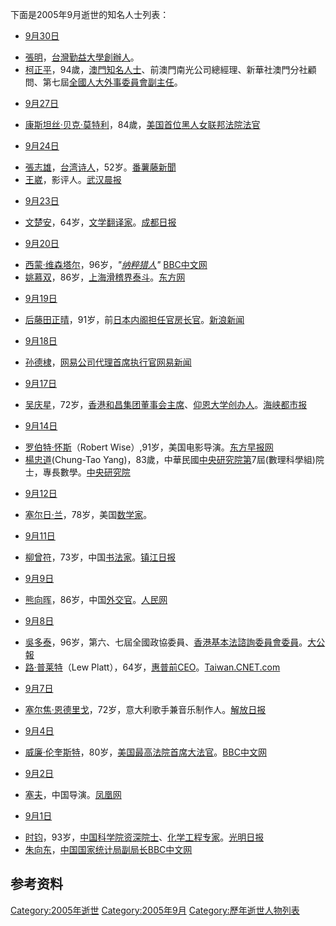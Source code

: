 <noinclude>

下面是2005年9月逝世的知名人士列表： </noinclude>

  - [9月30日](../Page/9月30日.md "wikilink")

<!-- end list -->

  - [張明](https://zh.wikipedia.org/wiki/張明 "wikilink")，[台灣](https://zh.wikipedia.org/wiki/台灣 "wikilink")[勤益大學創辦人](https://zh.wikipedia.org/wiki/勤益大學 "wikilink")。
  - [柯正平](../Page/柯正平.md "wikilink")，94歲，[澳門知名人士](../Page/澳門.md "wikilink")、前澳門南光公司總經理、新華社澳門分社顧問、第七屆[全國人大外事委員會副主任](https://zh.wikipedia.org/wiki/全國人大 "wikilink")。

<!-- end list -->

  - [9月27日](../Page/9月27日.md "wikilink")

<!-- end list -->

  - [康斯坦丝·贝克·莫特利](https://zh.wikipedia.org/wiki/康斯坦丝·贝克·莫特利 "wikilink")，84歲，[美国首位](../Page/美国.md "wikilink")[黑人](../Page/黑人.md "wikilink")[女联邦](https://zh.wikipedia.org/wiki/女 "wikilink")[法院](https://zh.wikipedia.org/wiki/法院 "wikilink")[法官](../Page/法官.md "wikilink")

<!-- end list -->

  - [9月24日](../Page/9月24日.md "wikilink")

<!-- end list -->

  - [張志雄](https://zh.wikipedia.org/wiki/張志雄 "wikilink")，[台湾](https://zh.wikipedia.org/wiki/台湾 "wikilink")[诗人](https://zh.wikipedia.org/wiki/诗人 "wikilink")，52岁。[番薯藤新聞](http://c.yam.com/news/nlink/r.c?http://news.yam.com/cna/garden/200509/20050926190470.html)
  - [王崴](https://zh.wikipedia.org/wiki/王崴 "wikilink")，影评人。[武汉晨报](http://www.cb315.com/App/Transaction/NewsDetail.jsp?title=%D3%E9%C0%D6%D0%C2%CE%C5&newscode=20050926000048)

<!-- end list -->

  - [9月23日](../Page/9月23日.md "wikilink")

<!-- end list -->

  - [文楚安](https://zh.wikipedia.org/wiki/文楚安 "wikilink")，64岁，[文学](https://zh.wikipedia.org/wiki/文学 "wikilink")[翻译家](../Page/翻译.md "wikilink")。[成都日报](http://www.newssc.org/gb/Newssc/meiti/cdrb/wybd/userobject10ai776342.html)

<!-- end list -->

  - [9月20日](../Page/9月20日.md "wikilink")

<!-- end list -->

  - [西蒙·维森塔尔](../Page/西蒙·维森塔尔.md "wikilink")，96岁，*"[纳粹猎人](https://zh.wikipedia.org/wiki/纳粹猎人 "wikilink")"*
    [BBC中文网](https://web.archive.org/web/20051215085135/http://news8.thdo.bbc.co.uk/chinese/simp/hi/newsid_4260000/newsid_4263400/4263496.stm)
  - [姚慕双](../Page/姚慕双.md "wikilink")，86岁，[上海滑稽界泰斗](https://zh.wikipedia.org/wiki/上海 "wikilink")。[东方网](http://sh.eastday.com/eastday/shnews/fenleixinwen/wenjiao/userobject1ai533468.html)

<!-- end list -->

  - [9月19日](../Page/9月19日.md "wikilink")

<!-- end list -->

  - [后藤田正晴](https://zh.wikipedia.org/wiki/后藤田正晴 "wikilink")，91岁，前[日本内阁担任](https://zh.wikipedia.org/wiki/日本内阁 "wikilink")[官房长官](https://zh.wikipedia.org/wiki/官房长官 "wikilink")。[新浪新闻](http://news.sina.com.cn/w/2005-09-22/05157004419s.shtml)

<!-- end list -->

  - [9月18日](../Page/9月18日.md "wikilink")

<!-- end list -->

  - [孙德棣](https://zh.wikipedia.org/wiki/孙德棣 "wikilink")，[网易公司代理](https://zh.wikipedia.org/wiki/网易公司 "wikilink")[首席执行官](../Page/首席执行官.md "wikilink")[网易新闻](https://web.archive.org/web/20061112230509/http://news.163.com/05/0920/19/1U48L7B30001125P.html)

<!-- end list -->

  - [9月17日](../Page/9月17日.md "wikilink")

<!-- end list -->

  - [吴庆星](https://zh.wikipedia.org/wiki/吴庆星 "wikilink")，72岁，[香港](../Page/香港.md "wikilink")[和昌集团董事会主席](https://zh.wikipedia.org/wiki/和昌集团 "wikilink")、[仰恩大学创办人](../Page/仰恩大学.md "wikilink")。[海峡都市报](https://archive.is/20070702035639/http://www.hxdsb.com/news/allnews/2005/09/19/n20050919164914.asp)

<!-- end list -->

  - [9月14日](../Page/9月14日.md "wikilink")

<!-- end list -->

  - [罗伯特·怀斯](../Page/罗伯特·怀斯.md "wikilink")（Robert
    Wise）,91岁，美国电影导演。[东方早报网](http://www.dfdaily.com/ReadNews.asp?NewsID=65985)
  - [楊忠道](../Page/楊忠道.md "wikilink")(Chung-Tao
    Yang)，83歲，中華民國[中央研究院第](https://zh.wikipedia.org/wiki/中央研究院 "wikilink")7屆(數理科學組)院士，專長數學。[中央研究院](https://academicians.sinica.edu.tw/index.php?func=1-D)

<!-- end list -->

  - [9月12日](../Page/9月12日.md "wikilink")

<!-- end list -->

  - [塞尔日·兰](../Page/塞尔日·兰.md "wikilink")，78岁，美国[数学家](../Page/数学家.md "wikilink")。

<!-- end list -->

  - [9月11日](../Page/9月11日.md "wikilink")

<!-- end list -->

  - [柳曾符](https://zh.wikipedia.org/wiki/柳曾符 "wikilink")，73岁，中国[书法家](https://zh.wikipedia.org/wiki/书法家 "wikilink")。[镇江日报](https://archive.is/20070712143251/http://www.jsw.com.cn/zjrb/gb/content/2005-09/13/content_1201532.htm)

<!-- end list -->

  - [9月9日](../Page/9月9日.md "wikilink")

<!-- end list -->

  - [熊向晖](../Page/熊向晖.md "wikilink")，86岁，中国[外交官](../Page/外交官.md "wikilink")。[人民网](http://english.people.com.cn/200509/13/eng20050913_208234.html)

<!-- end list -->

  - [9月8日](../Page/9月8日.md "wikilink")

<!-- end list -->

  - [吳多泰](https://zh.wikipedia.org/wiki/吳多泰 "wikilink")，96岁，第六、七屆全國政協委員、[香港基本法諮詢委員會委員](https://zh.wikipedia.org/wiki/香港基本法 "wikilink")。[大公報](https://web.archive.org/web/20070930061855/http://www.takungpao.com/news/2005-9-12/JX-455509.htm)
  - [路·普莱特](https://zh.wikipedia.org/wiki/路·普莱特 "wikilink")（Lew
    Platt），64岁，[惠普前](../Page/惠普.md "wikilink")[CEO](https://zh.wikipedia.org/wiki/CEO "wikilink")。[Taiwan.CNET.com](https://web.archive.org/web/20060113130251/http://taiwan.cnet.com/news/hardware/0,2000064553,20101322,00.htm)

<!-- end list -->

  - [9月7日](../Page/9月7日.md "wikilink")

<!-- end list -->

  - [塞尔焦·恩德里戈](https://zh.wikipedia.org/wiki/塞尔焦·恩德里戈 "wikilink")，72岁，意大利歌手兼音乐制作人。[解放日报](https://web.archive.org/web/20071024061126/http://www.jfdaily.com/gb/node2/node142/node156/userobject1ai1058057.html)

<!-- end list -->

  - [9月4日](../Page/9月4日.md "wikilink")

<!-- end list -->

  - [威廉·伦奎斯特](../Page/威廉·伦奎斯特.md "wikilink")，80岁，[美国最高法院](../Page/美国.md "wikilink")[首席大法官](https://zh.wikipedia.org/wiki/首席大法官 "wikilink")。[BBC中文网](http://news.bbc.co.uk/chinese/simp/hi/newsid_4210000/newsid_4212600/4212600.stm)

<!-- end list -->

  - [9月2日](../Page/9月2日.md "wikilink")

<!-- end list -->

  - [塞夫](https://zh.wikipedia.org/wiki/塞夫 "wikilink")，中国导演。[凤凰网](https://web.archive.org/web/20051113020301/http://news.phoenixtv.com/phoenixtv/74033425022976000/20050905/627254.shtml)

<!-- end list -->

  - [9月1日](../Page/9月1日.md "wikilink")

<!-- end list -->

  - [时钧](https://zh.wikipedia.org/wiki/时钧 "wikilink")，93岁，[中国科学院资深院士](../Page/中国科学院.md "wikilink")、[化学工程专家](../Page/化学工程.md "wikilink")。[光明日报](http://tech.sina.com.cn/d/2005-09-02/1526710760.shtml)
  - [朱向东](../Page/朱向东.md "wikilink")，[中国国家统计局副局长](https://zh.wikipedia.org/wiki/中国国家统计局 "wikilink")[BBC中文网](http://news.bbc.co.uk/chinese/simp/hi/newsid_4200000/newsid_4207200/4207228.stm)

## 参考资料

[Category:2005年逝世](https://zh.wikipedia.org/wiki/Category:2005年逝世 "wikilink")
[Category:2005年9月](https://zh.wikipedia.org/wiki/Category:2005年9月 "wikilink")
[Category:歷年逝世人物列表](https://zh.wikipedia.org/wiki/Category:歷年逝世人物列表 "wikilink")